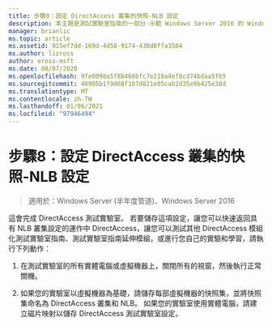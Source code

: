 ```yaml
---
title: 步驟8：設定 DirectAccess 叢集的快照-NLB 設定
description: 本主題是測試實驗室指南的一部分-示範 Windows Server 2016 的 Windows NLB 叢集中的 DirectAccess
manager: brianlic
ms.topic: article
ms.assetid: 915ef7dd-169d-4d58-9174-438d8ffa3584
ms.author: lizross
author: eross-msft
ms.date: 08/07/2020
ms.openlocfilehash: 9fe0098a5f8b466bfc7e210a4ef8cd74bdaa5f65
ms.sourcegitcommit: 40905b1f9d68f1b7d821e05cab2d35e9b425e38d
ms.translationtype: MT
ms.contentlocale: zh-TW
ms.lasthandoff: 01/06/2021
ms.locfileid: "97946494"
---
```

# <a name="step-8-snapshot-the-directaccess-cluster-nlb-configuration"></a>步驟8：設定 DirectAccess 叢集的快照-NLB 設定

>適用於：Windows Server (半年度管道)、Windows Server 2016

這會完成 DirectAccess 測試實驗室。 若要儲存這項設定，讓您可以快速返回具有 NLB 叢集設定的運作中 DirectAccess，讓您可以測試其他 DirectAccess 模組化測試實驗室指南、測試實驗室指南延伸模組，或進行您自己的實驗和學習，請執行下列動作：

1.  在測試實驗室的所有實體電腦或虛擬機器上，關閉所有的視窗，然後執行正常關機。

2.  如果您的實驗室以虛擬機器為基礎，請儲存每部虛擬機器的快照集，並將快照集命名為 DirectAccess 叢集和 NLB。 如果您的實驗室使用實體電腦，請建立磁片映射以儲存 DirectAccess 測試實驗室設定。
